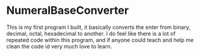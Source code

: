 # NumeralBaseConverter
This is my first program I built, it basically converts the enter from binary, decimal, octal, hexadecimal to another.
I do feel like there is a lot of repeated code within this program, and if anyone could teach and help me clean the code id very much love to learn.
